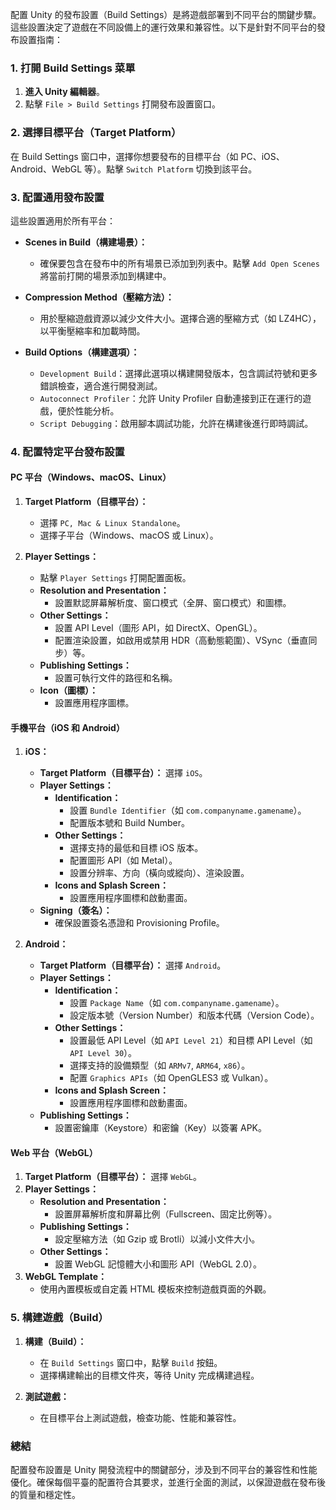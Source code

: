 配置 Unity 的發布設置（Build Settings）是將遊戲部署到不同平台的關鍵步驟。這些設置決定了遊戲在不同設備上的運行效果和兼容性。以下是針對不同平台的發布設置指南：

### **1. 打開 Build Settings 菜單**

1. **進入 Unity 編輯器**。
2. 點擊 `File > Build Settings` 打開發布設置窗口。

### **2. 選擇目標平台（Target Platform）**

在 Build Settings 窗口中，選擇你想要發布的目標平台（如 PC、iOS、Android、WebGL 等）。點擊 `Switch Platform` 切換到該平台。

### **3. 配置通用發布設置**

這些設置適用於所有平台：

- **Scenes in Build（構建場景）：**
  - 確保要包含在發布中的所有場景已添加到列表中。點擊 `Add Open Scenes` 將當前打開的場景添加到構建中。

- **Compression Method（壓縮方法）：**
  - 用於壓縮遊戲資源以減少文件大小。選擇合適的壓縮方式（如 LZ4HC），以平衡壓縮率和加載時間。

- **Build Options（構建選項）：**
  - `Development Build`：選擇此選項以構建開發版本，包含調試符號和更多錯誤檢查，適合進行開發測試。
  - `Autoconnect Profiler`：允許 Unity Profiler 自動連接到正在運行的遊戲，便於性能分析。
  - `Script Debugging`：啟用腳本調試功能，允許在構建後進行即時調試。

### **4. 配置特定平台發布設置**

#### **PC 平台（Windows、macOS、Linux）**

1. **Target Platform（目標平台）：**
   - 選擇 `PC, Mac & Linux Standalone`。
   - 選擇子平台（Windows、macOS 或 Linux）。

2. **Player Settings：**
   - 點擊 `Player Settings` 打開配置面板。
   - **Resolution and Presentation：**
     - 設置默認屏幕解析度、窗口模式（全屏、窗口模式）和圖標。
   - **Other Settings：**
     - 設置 API Level（圖形 API，如 DirectX、OpenGL）。
     - 配置渲染設置，如啟用或禁用 HDR（高動態範圍）、VSync（垂直同步）等。
   - **Publishing Settings：**
     - 設置可執行文件的路徑和名稱。
   - **Icon（圖標）：**
     - 設置應用程序圖標。
     
#### **手機平台（iOS 和 Android）**

1. **iOS：**
   - **Target Platform（目標平台）：** 選擇 `iOS`。
   - **Player Settings：**
     - **Identification：**
       - 設置 `Bundle Identifier`（如 `com.companyname.gamename`）。
       - 配置版本號和 Build Number。
     - **Other Settings：**
       - 選擇支持的最低和目標 iOS 版本。
       - 配置圖形 API（如 Metal）。
       - 設置分辨率、方向（橫向或縱向）、渲染設置。
     - **Icons and Splash Screen：**
       - 設置應用程序圖標和啟動畫面。
   - **Signing（簽名）：**
     - 確保設置簽名憑證和 Provisioning Profile。

2. **Android：**
   - **Target Platform（目標平台）：** 選擇 `Android`。
   - **Player Settings：**
     - **Identification：**
       - 設置 `Package Name`（如 `com.companyname.gamename`）。
       - 設定版本號（Version Number）和版本代碼（Version Code）。
     - **Other Settings：**
       - 設置最低 API Level（如 `API Level 21`）和目標 API Level（如 `API Level 30`）。
       - 選擇支持的設備類型（如 `ARMv7`, `ARM64`, `x86`）。
       - 配置 `Graphics APIs`（如 OpenGLES3 或 Vulkan）。
     - **Icons and Splash Screen：**
       - 設置應用程序圖標和啟動畫面。
   - **Publishing Settings：**
     - 設置密鑰庫（Keystore）和密鑰（Key）以簽署 APK。

#### **Web 平台（WebGL）**

1. **Target Platform（目標平台）：** 選擇 `WebGL`。
2. **Player Settings：**
   - **Resolution and Presentation：**
     - 設置屏幕解析度和屏幕比例（Fullscreen、固定比例等）。
   - **Publishing Settings：**
     - 設定壓縮方法（如 Gzip 或 Brotli）以減小文件大小。
   - **Other Settings：**
     - 設置 WebGL 記憶體大小和圖形 API（WebGL 2.0）。
3. **WebGL Template：**
   - 使用內置模板或自定義 HTML 模板來控制遊戲頁面的外觀。

### **5. 構建遊戲（Build）**

1. **構建（Build）：**
   - 在 `Build Settings` 窗口中，點擊 `Build` 按鈕。
   - 選擇構建輸出的目標文件夾，等待 Unity 完成構建過程。

2. **測試遊戲：**
   - 在目標平台上測試遊戲，檢查功能、性能和兼容性。

### **總結**

配置發布設置是 Unity 開發流程中的關鍵部分，涉及到不同平台的兼容性和性能優化。確保每個平臺的配置符合其要求，並進行全面的測試，以保證遊戲在發布後的質量和穩定性。
